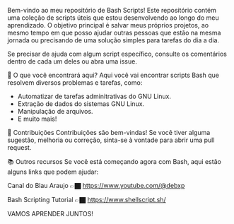 Bem-vindo ao meu repositório de Bash Scripts! Este repositório contém uma coleção de scripts úteis que estou desenvolvendo ao longo do meu aprendizado. O objetivo principal é salvar meus próprios projetos, ao mesmo tempo em que posso ajudar outras pessoas que estão na mesma jornada ou precisando de uma solução simples para tarefas do dia a dia.

Se precisar de ajuda com algum script específico, consulte os comentários dentro de cada um deles ou abra uma issue.

🚀 O que você encontrará aqui?
Aqui você vai encontrar scripts Bash que resolvem diversos problemas e tarefas, como:

- Automatizar de tarefas adminitrativas do GNU Linux.
- Extração de dados do sistemas GNU Linux.
- Manipulação de arquivos.
- E muito mais!

📝 Contribuições
Contribuições são bem-vindas! Se você tiver alguma sugestão, melhoria ou correção, sinta-se à vontade para abrir uma pull request.

📚 Outros recursos
Se você está começando agora com Bash, aqui estão alguns links que podem ajudar:

Canal do Blau Araujo 👉🏿
https://www.youtube.com/@debxp

Bash Scripting Tutorial 👉🏿
https://www.shellscript.sh/

VAMOS APRENDER JUNTOS!
